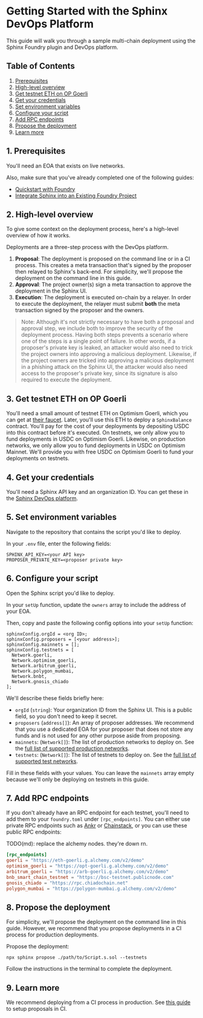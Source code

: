 # Getting Started with the Sphinx DevOps Platform

This guide will walk you through a sample multi-chain deployment using the Sphinx Foundry plugin and DevOps platform.

## Table of Contents

1. [Prerequisites](#1-prerequisites)
2. [High-level overview](#2-high-level-overview)
3. [Get testnet ETH on OP Goerli](#3-get-testnet-eth-on-op-goerli)
4. [Get your credentials](#4-get-your-credentials)
5. [Set environment variables](#5-set-environment-variables)
6. [Configure your script](#6-configure-your-script)
7. [Add RPC endpoints](#7-add-rpc-endpoints)
8. [Propose the deployment](#8-propose-the-deployment)
9. [Learn more](#9-learn-more)

## 1. Prerequisites

You'll need an EOA that exists on live networks.

Also, make sure that you've already completed one of the following guides:

* [Quickstart with Foundry](https://github.com/sphinx-labs/sphinx/blob/develop/docs/cli-quickstart.md)
* [Integrate Sphinx into an Existing Foundry Project](https://github.com/sphinx-labs/sphinx/blob/develop/docs/cli-existing-project.md)

## 2. High-level overview

To give some context on the deployment process, here's a high-level overview of how it works.

Deployments are a three-step process with the DevOps platform.

1. **Proposal**: The deployment is proposed on the command line or in a CI process. This creates a meta transaction that's signed by the proposer then relayed to Sphinx's back-end. For simplicity, we'll propose the deployment on the command line in this guide.
2. **Approval**: The project owner(s) sign a meta transaction to approve the deployment in the Sphinx UI.
3. **Execution**: The deployment is executed on-chain by a relayer. In order to execute the deployment, the relayer must submit **both** the meta transaction signed by the proposer and the owners.

> Note: Although it's not strictly necessary to have both a proposal and approval step, we include both to improve the security of the deployment process. Having both steps prevents a scenario where one of the steps is a single point of failure. In other words, if a proposer's private key is leaked, an attacker would also need to trick the project owners into approving a malicious deployment. Likewise, if the project owners are tricked into approving a malicious deployment in a phishing attack on the Sphinx UI, the attacker would also need access to the proposer's private key, since its signature is also required to execute the deployment.

## 3. Get testnet ETH on OP Goerli

You'll need a small amount of testnet ETH on Optimism Goerli, which you can get at [their faucet](https://app.optimism.io/faucet). Later, you'll use this ETH to deploy a `SphinxBalance` contract. You'll pay for the cost of your deployments by depositing USDC into this contract before it's executed. On testnets, we only allow you to fund deployments in USDC on Optimism Goerli. Likewise, on production networks, we only allow you to fund deployments in USDC on Optimism Mainnet. We'll provide you with free USDC on Optimism Goerli to fund your deployments on testnets.

## 4. Get your credentials

You'll need a Sphinx API key and an organization ID. You can get these in the [Sphinx DevOps platform](https://www.sphinx.dev/).

## 5. Set environment variables

Navigate to the repository that contains the script you'd like to deploy.

In your `.env` file, enter the following fields:
```
SPHINX_API_KEY=<your API key>
PROPOSER_PRIVATE_KEY=<proposer private key>
```

## 6. Configure your script

Open the Sphinx script you'd like to deploy.

In your `setUp` function, update the `owners` array to include the address of your EOA.

Then, copy and paste the following config options into your `setUp` function:
```
sphinxConfig.orgId = <org ID>;
sphinxConfig.proposers = [<your address>];
sphinxConfig.mainnets = [];
sphinxConfig.testnets = [
  Network.goerli,
  Network.optimism_goerli,
  Network.arbitrum_goerli,
  Network.polygon_mumbai,
  Network.bnbt,
  Network.gnosis_chiado
];
```

We'll describe these fields briefly here:
- `orgId` (`string`): Your organization ID from the Sphinx UI. This is a public field, so you don't need to keep it secret.
- `proposers` (`address[]`): An array of proposer addresses. We recommend that you use a dedicated EOA for your proposer that does not store any funds and is not used for any other purpose aside from proposing.
- `mainnets`: (`Network[]`): The list of production networks to deploy on. See the [full list of supported production networks](https://github.com/sphinx-labs/sphinx/blob/develop/docs/supported-networks.md#production-networks).
- `testnets`: (`Network[]`): The list of testnets to deploy on. See the [full list of supported test networks](https://github.com/sphinx-labs/sphinx/blob/develop/docs/supported-networks.md#test-networks).

Fill in these fields with your values. You can leave the `mainnets` array empty because we'll only be deploying on testnets in this guide.

## 7. Add RPC endpoints

If you don't already have an RPC endpoint for each testnet, you'll need to add them to your `foundry.toml` under `[rpc_endpoints]`. You can either use private RPC endpoints such as [Ankr](https://www.ankr.com/) or [Chainstack](https://chainstack.com/), or you can use these public RPC endpoints:

TODO(md): replace the alchemy nodes. they're down rn.

```toml
[rpc_endpoints]
goerli = "https://eth-goerli.g.alchemy.com/v2/demo"
optimism_goerli = "https://opt-goerli.g.alchemy.com/v2/demo"
arbitrum_goerli = "https://arb-goerli.g.alchemy.com/v2/demo"
bnb_smart_chain_testnet = "https://bsc-testnet.publicnode.com"
gnosis_chiado = "https://rpc.chiadochain.net"
polygon_mumbai = "https://polygon-mumbai.g.alchemy.com/v2/demo"
```

## 8. Propose the deployment

For simplicity, we'll propose the deployment on the command line in this guide. However, we recommend that you propose deployments in a CI process for production deployments.

Propose the deployment:

```
npx sphinx propose ./path/to/Script.s.sol --testnets
```

Follow the instructions in the terminal to complete the deployment.

## 9. Learn more

We recommend deploying from a CI process in production. See [this guide](https://github.com/sphinx-labs/sphinx/blob/develop/docs/ci-proposals.md) to setup proposals in CI.
